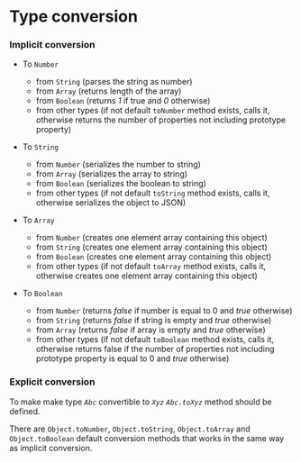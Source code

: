 # Type conversion

### Implicit conversion

- To `Number`
    - from `String` (parses the string as number)
    - from `Array` (returns length of the array)
    - from `Boolean` (returns _1_ if true and _0_ otherwise)
    - from other types (if not default `toNumber` method exists, calls it, otherwise returns the number of properties not including prototype property)

- To `String`
    - from `Number` (serializes the number to string)
    - from `Array` (serializes the array to string)
    - from `Boolean` (serializes the boolean to string)
    - from other types (if not default `toString` method exists, calls it, otherwise serializes the object to JSON)

- To `Array`
    - from `Number` (creates one element array containing this object)
    - from `String` (creates one element array containing this object)
    - from `Boolean` (creates one element array containing this object)
    - from other types (if not default `toArray` method exists, calls it, otherwise creates one element array containing this object)

- To `Boolean`
    - from `Number` (returns _false_ if number is equal to 0 and _true_ otherwise)
    - from `String` (returns _false_ if string is empty and _true_ otherwise)
    - from `Array` (returns _false_ if array is empty and _true_ otherwise)
    - from other types (if not default `toBoolean` method exists, calls it, otherwise returns false if the number of properties not including prototype property is equal to 0 and _true_ otherwise)

### Explicit conversion

To make make type _`Abc`_ convertible to _`Xyz`_ _`Abc.toXyz`_ method should be defined.

There are `Object.toNumber`, `Object.toString`, `Object.toArray` and `Object.toBoolean` default 
conversion methods that works in the same way as implicit conversion.



